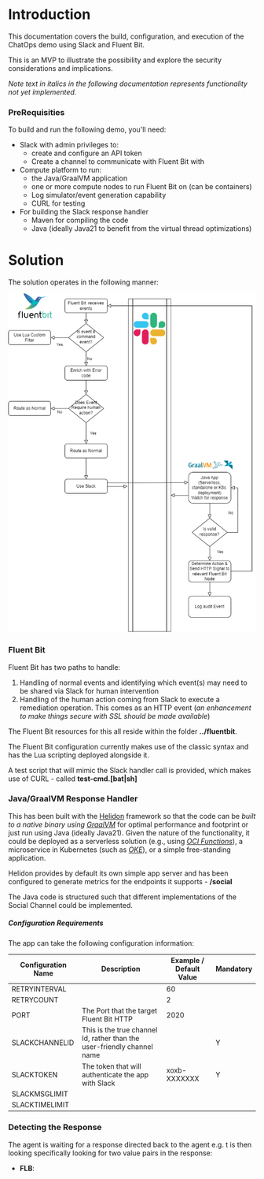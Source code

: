 # Introduction

This documentation covers the build, configuration, and execution of the ChatOps demo using Slack and Fluent Bit.

This is an MVP to illustrate the possibility and explore the security considerations and implications.

*Note text in italics in the following documentation represents functionality not yet implemented.*

### PreRequisities

To build and run the following demo, you'll need:

- Slack with admin privileges to:
  - create and configure an API token 
  - Create a channel to communicate with Fluent Bit with
- Compute platform to run:
  -  the Java/GraalVM application 
  - one or more compute nodes to run Fluent Bit on (can be containers)
  - Log simulator/event generation capability
  - CURL for testing
- For building the Slack response handler
  - Maven for compiling the code
  - Java (ideally Java21 to benefit from the virtual thread optimizations)

# Solution 

The solution operates in the following manner:

![](.\flow-diagram.png)



### Fluent Bit

Fluent Bit has two paths to handle:

1. Handling of normal events and identifying which event(s) may need to be shared via Slack for human intervention
2. Handling of the human action coming from Slack to execute a remediation operation. This comes as an HTTP event (*an enhancement to make things secure with SSL should be made available*)

The Fluent Bit resources for this all reside within the folder **../fluentbit**.

The Fluent Bit configuration currently makes use of the classic syntax and has the Lua scripting deployed alongside it. 

A test script that will mimic the Slack handler call is provided, which makes use of CURL - called **test-cmd.[bat|sh]**

### Java/GraalVM Response Handler 

This has been built with the [Helidon](https://helidon.io/) framework so that the code can be *built to a native binary using [GraalVM](https://www.graalvm.org/)* for optimal performance and footprint or just run using Java (ideally Java21). Given the nature of the functionality, it could be deployed as a serverless solution (e.g., using *[OCI Functions](https://www.oracle.com/uk/cloud/cloud-native/functions/)*), a microservice in Kubernetes (such as [*OKE*](https://www.oracle.com/uk/cloud/cloud-native/container-engine-kubernetes/)), or a simple free-standing application.

Helidon provides by default its own simple app server and has been configured to generate metrics for the endpoints it supports - **/social**

The Java code is structured such that different implementations of the Social Channel could be implemented.

##### Configuration Requirements

The app can take the following configuration information:

| Configuration Name | Description                                                  | Example / Default Value | Mandatory |
| ------------------ | ------------------------------------------------------------ | ----------------------- | --------- |
| RETRYINTERVAL      |                                                              | 60                      |           |
| RETRYCOUNT         |                                                              | 2                       |           |
| PORT               | The Port that the target Fluent Bit HTTP                     | 2020                    |           |
| SLACKCHANNELID     | This is the true channel Id, rather than the user-friendly channel name |                         | Y         |
| SLACKTOKEN         | The token that will authenticate the app with Slack          | xoxb-XXXXXXX            | Y         |
| SLACKMSGLIMIT      |                                                              |                         |           |
| SLACKTIMELIMIT     |                                                              |                         |           |



### Detecting the Response

The agent is waiting for a response directed back to the agent e.g. t is then looking specifically looking for two value pairs in the response:

- **FLB**:<script name without a post fix>
- **FLBNode**:<node address>

> **Note**: By only accepting the name of a script to execute, we prevent arbitrary scripts from being invoked. This represents a means to provide security, but the framework could easily be extended to supply a script if this was deemed acceptable.

When these values are identified in the response then an HTTP call to the node using the preconfigured port is invoked with a JSON payload in the following form:

{\"cmd\":\"commandname\"}

*Rather than the node, we could address the node via an incident ID, which the response handler could then look up, having previously recorded it with the response handler.*
